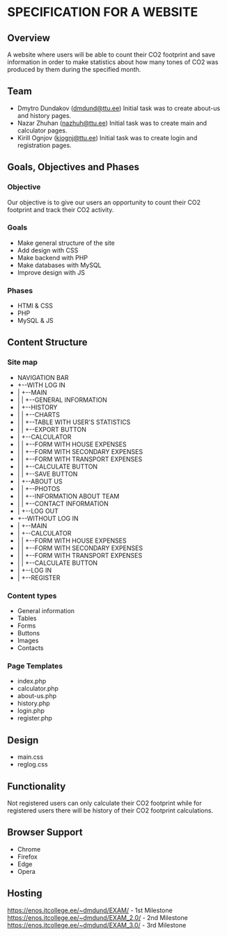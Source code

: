 # SPECIFICATION FOR A WEBSITE

## Overview
A website where users will be able to count their CO2 footprint and save information in order to make statistics about how many tones of CO2 was produced by them during the specified month.

## Team
- Dmytro Dundakov (dmdund@ttu.ee) Initial task was to create about-us and history pages.
- Nazar Zhuhan (nazhuh@ttu.ee) Initial task was to create main and calculator pages.
- Kirill Ognjov (kiognj@ttu.ee) Initial task was to create login and registration pages.

## Goals, Objectives and Phases

### Objective
Our objective is to give our users an opportunity to count their CO2 footprint and track their CO2 activity.

### Goals
- Make general structure of the site
- Add design with CSS
- Make backend with PHP
- Make databases with MySQL
- Improve design with JS

### Phases
- HTMl & CSS
- PHP
- MySQL & JS

## Content Structure

### Site map
- NAVIGATION BAR 
-	+--WITH LOG IN
-	|	+--MAIN
-	|	|	+--GENERAL INFORMATION
-	|	+--HISTORY
-   |   |   +--CHARTS 
-	|	|	+--TABLE WITH USER'S STATISTICS
-	|	|	+--EXPORT BUTTON
-	|	+--CALCULATOR
-	|	|	+--FORM WITH HOUSE EXPENSES
-	|	|	+--FORM WITH SECONDARY EXPENSES
-	|	|	+--FORM WITH TRANSPORT EXPENSES
-	|	|	+--CALCULATE BUTTON
-	|	|	+--SAVE BUTTON
-	|	+--ABOUT US
-	|	|	+--PHOTOS
-	|	|	+--INFORMATION ABOUT TEAM
-	|	|	+--CONTACT INFORMATION
-	|	+--LOG OUT
-	+--WITHOUT LOG IN
-   |   +--MAIN
-   |   +--CALCULATOR
-	|	|	+--FORM WITH HOUSE EXPENSES
-	|	|	+--FORM WITH SECONDARY EXPENSES
-	|	|	+--FORM WITH TRANSPORT EXPENSES
-	|	|	+--CALCULATE BUTTON
-	|	+--LOG IN
-	|	+--REGISTER

### Content types
- General information
- Tables
- Forms
- Buttons
- Images
- Contacts

### Page Templates
- index.php
- calculator.php
- about-us.php
- history.php
- login.php
- register.php

## Design
- main.css
- reglog.css

## Functionality
Not registered users can only calculate their CO2 footprint while for registered users there will be history of their CO2 footprint calculations. 

## Browser Support
- Chrome
- Firefox
- Edge
- Opera

## Hosting
https://enos.itcollege.ee/~dmdund/EXAM/ - 1st Milestone
https://enos.itcollege.ee/~dmdund/EXAM_2.0/ - 2nd Milestone
https://enos.itcollege.ee/~dmdund/EXAM_3.0/ - 3rd Milestone
